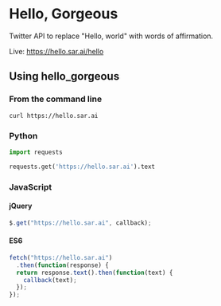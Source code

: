 # Hello, Gorgeous
Twitter API to replace "Hello, world" with words of affirmation.

Live: https://hello.sar.ai/hello

## Using hello_gorgeous

### From the command line
```Shell
curl https://hello.sar.ai
```

### Python
```Python
import requests

requests.get('https://hello.sar.ai').text
```

### JavaScript

#### jQuery

```JavaScript
$.get("https://hello.sar.ai", callback);
```

#### ES6

```JavaScript
fetch("https://hello.sar.ai")
  .then(function(response) {
  return response.text().then(function(text) {
    callback(text);
  });
});
```
